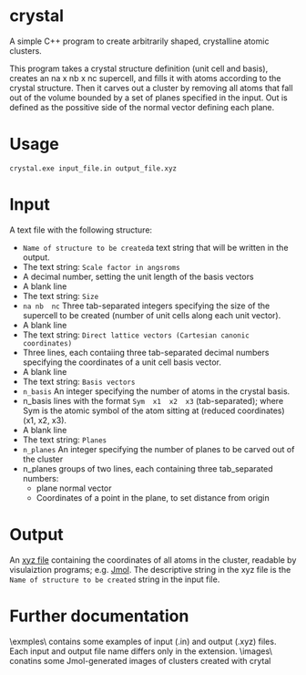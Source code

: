 # crystal
A simple C++ program to create arbitrarily shaped, crystalline atomic clusters. 

This program takes a crystal structure definition (unit cell and basis), creates an na x nb x nc supercell, and fills it with atoms according to the crystal structure. Then it carves out a cluster by removing all atoms that fall out of the volume bounded by a set of planes specified in the input. Out is defined as the possitive side of the normal vector defining each plane.

# Usage
```
crystal.exe input_file.in output_file.xyz
```
# Input

A text file with the following structure:
* ```Name of structure to be created```a text string that will be written in the output.
* The text string: ```Scale factor in angsroms```
* A decimal number, setting the unit length of the basis vectors
* A blank line
* The text string: ```Size```
* ```na nb  nc``` Three tab-separated integers specifying the size of the supercell to be created (number of unit cells along each unit vector).
* A blank line
* The text string: ```Direct lattice vectors (Cartesian canonic coordinates)```
* Three lines, each contaiing three tab-separated decimal numbers specifying the coordinates of a unit cell basis vector. 
* A blank line
* The text string: ```Basis vectors```
* ```n_basis``` An integer specifying the number of atoms in the crystal basis.
* n_basis lines with the format ```Sym  x1  x2  x3``` (tab-separated); where Sym is the atomic symbol of the atom sitting at (reduced coordinates) (x1, x2, x3).   
* A blank line
* The text string: ```Planes```
* ```n_planes``` An integer specifying the number of planes to be carved out of the cluster
* n_planes groups of two lines, each containing three tab_separated numbers:
  * plane normal vector
  * Coordinates of a point in the plane, to set distance from origin


# Output
An [xyz file](http://wiki.jmol.org/index.php/File_formats/Formats/XYZ) containing the coordinates of all atoms in the cluster, readable by visulaiztion programs; e.g. [Jmol](http://jmol.sourceforge.net). The descriptive string in the xyz file is the ```Name of structure to be created``` string in the input file.

# Further documentation
\exmples\ contains some examples of input (.in) and output (.xyz) files. Each input and output file name differs only in the extension.
\images\ conatins some Jmol-generated images of clusters created with crytal 

